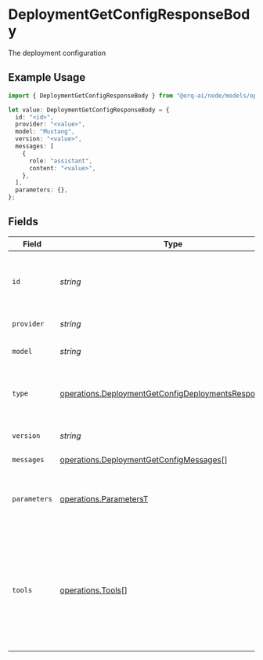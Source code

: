 # DeploymentGetConfigResponseBody

The deployment configuration

## Example Usage

```typescript
import { DeploymentGetConfigResponseBody } from "@orq-ai/node/models/operations";

let value: DeploymentGetConfigResponseBody = {
  id: "<id>",
  provider: "<value>",
  model: "Mustang",
  version: "<value>",
  messages: [
    {
      role: "assistant",
      content: "<value>",
    },
  ],
  parameters: {},
};
```

## Fields

| Field                                                                                                                                                                  | Type                                                                                                                                                                   | Required                                                                                                                                                               | Description                                                                                                                                                            |
| ---------------------------------------------------------------------------------------------------------------------------------------------------------------------- | ---------------------------------------------------------------------------------------------------------------------------------------------------------------------- | ---------------------------------------------------------------------------------------------------------------------------------------------------------------------- | ---------------------------------------------------------------------------------------------------------------------------------------------------------------------- |
| `id`                                                                                                                                                                   | *string*                                                                                                                                                               | :heavy_check_mark:                                                                                                                                                     | A unique identifier for the response. Can be used to add metrics to the transaction.                                                                                   |
| `provider`                                                                                                                                                             | *string*                                                                                                                                                               | :heavy_check_mark:                                                                                                                                                     | The provider of the model                                                                                                                                              |
| `model`                                                                                                                                                                | *string*                                                                                                                                                               | :heavy_check_mark:                                                                                                                                                     | The model of the configuration                                                                                                                                         |
| `type`                                                                                                                                                                 | [operations.DeploymentGetConfigDeploymentsResponseType](../../models/operations/deploymentgetconfigdeploymentsresponsetype.md)                                         | :heavy_minus_sign:                                                                                                                                                     | The type of the model. Current `chat`,`completion` and `image` are supported                                                                                           |
| `version`                                                                                                                                                              | *string*                                                                                                                                                               | :heavy_check_mark:                                                                                                                                                     | The current version of the deployment                                                                                                                                  |
| `messages`                                                                                                                                                             | [operations.DeploymentGetConfigMessages](../../models/operations/deploymentgetconfigmessages.md)[]                                                                     | :heavy_check_mark:                                                                                                                                                     | N/A                                                                                                                                                                    |
| `parameters`                                                                                                                                                           | [operations.ParametersT](../../models/operations/parameterst.md)                                                                                                       | :heavy_check_mark:                                                                                                                                                     | Model Parameters: Not all parameters apply to every model                                                                                                              |
| `tools`                                                                                                                                                                | [operations.Tools](../../models/operations/tools.md)[]                                                                                                                 | :heavy_minus_sign:                                                                                                                                                     | A list of tools the model may call. Currently, only functions are supported as a tool. Use this to provide a list of functions the model may generate JSON inputs for. |